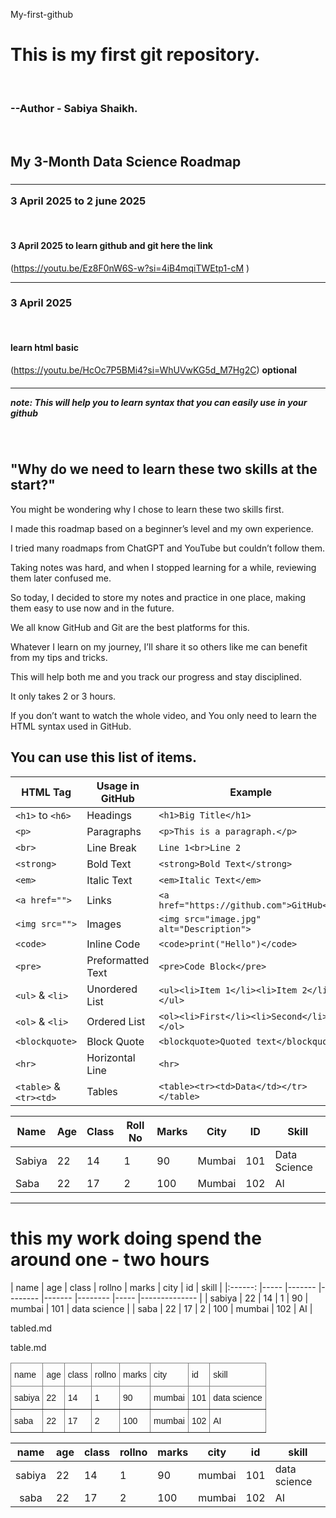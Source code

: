 My-first-github
<h1> This is my first git repository.</h1>
<br>
<h3>--Author - Sabiya Shaikh.</h3>
</br>
<h2><b> My 3-Month Data Science Roadmap  </b></h2>

<h3><hr>3 April 2025 to 2 june 2025 </hr></h3>

<br><h4> 3 April 2025 to learn github and git here the link</h4>
(https://youtu.be/Ez8F0nW6S-w?si=4iB4mqiTWEtp1-cM )
<hr> </hr>

<h3> 3 April 2025 </h3>

<b><br> <h4>learn html basic </h4></b>
(https://youtu.be/HcOc7P5BMi4?si=WhUVwKG5d_M7Hg2C) <b>optional </b>

<h5><hr> <b>note: This will  help you to learn syntax that you can easily use in your github</b></hr></h5>
<br>

<h2> "Why do we need to learn these two skills at the start?"

 </h2>
You might be wondering why I chose to learn these two skills first.

I made this roadmap based on a beginner’s level and my own experience.

I tried many roadmaps from ChatGPT and YouTube but couldn’t follow them.

Taking notes was hard, and when I stopped learning for a while, reviewing them later confused me.

So today, I decided to store my notes and practice in one place, making them easy to use now and in the future.

We all know GitHub and Git are the best platforms for this.

Whatever I learn on my journey, I’ll share it so others like me can benefit from my tips and tricks.

This will help both me and you track our progress and stay disciplined.

It only takes 2 or 3 hours.

If you don’t want to watch the whole video, and You only need to learn the HTML syntax used in GitHub.

<h2> You can use this list of items.</h2>


| **HTML Tag**   | **Usage in GitHub**        | **Example**                          |
|---------------|-------------------------|----------------------------------|
| `<h1>` to `<h6>` | Headings               | `<h1>Big Title</h1>`             |
| `<p>`         | Paragraphs               | `<p>This is a paragraph.</p>`    |
| `<br>`        | Line Break               | `Line 1<br>Line 2`               |
| `<strong>`    | Bold Text                | `<strong>Bold Text</strong>`     |
| `<em>`        | Italic Text              | `<em>Italic Text</em>`           |
| `<a href="">` | Links                    | `<a href="https://github.com">GitHub</a>` |
| `<img src="">` | Images                   | `<img src="image.jpg" alt="Description">` |
| `<code>`      | Inline Code              | `<code>print("Hello")</code>`    |
| `<pre>`       | Preformatted Text        | `<pre>Code Block</pre>`          |
| `<ul>` & `<li>` | Unordered List          | `<ul><li>Item 1</li><li>Item 2</li></ul>` |
| `<ol>` & `<li>` | Ordered List            | `<ol><li>First</li><li>Second</li></ol>` |
| `<blockquote>` | Block Quote             | `<blockquote>Quoted text</blockquote>` |
| `<hr>`        | Horizontal Line          | `<hr>`                           |
| `<table>` & `<tr><td>` | Tables          | `<table><tr><td>Data</td></tr></table>` |

</hr>

| Name   | Age | Class | Roll No | Marks | City   | ID  | Skill        |
|--------|-----|-------|---------|-------|--------|-----|-------------|
| Sabiya | 22  | 14    | 1       | 90    | Mumbai | 101 | Data Science |
| Saba   | 22  | 17    | 2       | 100   | Mumbai | 102 | AI          |

<hr>

<h1> this my work doing spend the around one - two hours</h1>
|  name  	| age 	| class 	| rollno 	| marks 	| city   	| id  	| skill        	|
|:------:	|-----	|-------	|--------	|-------	|--------	|-----	|--------------	|
| sabiya 	| 22  	| 14    	| 1      	| 90    	| mumbai 	| 101 	| data science 	|
| saba   	| 22  	| 17    	| 2      	| 100   	| mumbai 	| 102 	| AI           	|

tabled.md

table.md
<style type="text/css">
.tg  {border-collapse:collapse;border-spacing:0;}
.tg td{border-color:black;border-style:solid;border-width:1px;font-family:Arial, sans-serif;font-size:14px;
  overflow:hidden;padding:10px 5px;word-break:normal;}
.tg th{border-color:black;border-style:solid;border-width:1px;font-family:Arial, sans-serif;font-size:14px;
  font-weight:normal;overflow:hidden;padding:10px 5px;word-break:normal;}
.tg .tg-0pky{border-color:inherit;text-align:left;vertical-align:top}
</style>
<table class="tg"><thead>
  <tr>
    <th class="tg-0pky">name</th>
    <th class="tg-0pky">age</th>
    <th class="tg-0pky">class</th>
    <th class="tg-0pky">rollno</th>
    <th class="tg-0pky">marks</th>
    <th class="tg-0pky">city</th>
    <th class="tg-0pky">id</th>
    <th class="tg-0pky">skill</th>
  </tr></thead>
<tbody>
  <tr>
    <td class="tg-0pky">sabiya</td>
    <td class="tg-0pky">22</td>
    <td class="tg-0pky">14</td>
    <td class="tg-0pky">1</td>
    <td class="tg-0pky">90</td>
    <td class="tg-0pky">mumbai</td>
    <td class="tg-0pky">101</td>
    <td class="tg-0pky">data science</td>
  </tr>
  <tr>
    <td class="tg-0pky">saba</td>
    <td class="tg-0pky">22</td>
    <td class="tg-0pky">17</td>
    <td class="tg-0pky">2</td>
    <td class="tg-0pky">100</td>
    <td class="tg-0pky">mumbai</td>
    <td class="tg-0pky">102</td>
    <td class="tg-0pky">AI</td>
  </tr>
</tbody>
</table>

|  name  | age | class | rollno | marks | city   | id  | skill        |
 |:------:|-----|-------|--------|-------|--------|-----|--------------|
 | sabiya | 22  | 14    | 1      | 90    | mumbai | 101 | data science |
 | saba   | 22  | 17    | 2      | 100   | mumbai | 102 | AI           |
